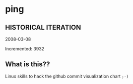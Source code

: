 # ping

## HISTORICAL ITERATION
2008-03-08

Incremented: 3932

## What is this?? 
Linux skills to hack the github commit visualization chart `;-)`
